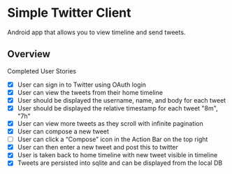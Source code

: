 # Simple Twitter Client
Android app that allows you to view timeline and send tweets.

## Overview
Completed User Stories
- [x] User can sign in to Twitter using OAuth login
- [x] User can view the tweets from their home timeline
- [x] User should be displayed the username, name, and body for each tweet
- [x] User should be displayed the relative timestamp for each tweet "8m", "7h"
- [x] User can view more tweets as they scroll with infinite pagination
- [x] User can compose a new tweet
- [ ] User can click a “Compose” icon in the Action Bar on the top right
- [x] User can then enter a new tweet and post this to twitter
- [x] User is taken back to home timeline with new tweet visible in timeline
- [x] Tweets are persisted into sqlite and can be displayed from the local DB
